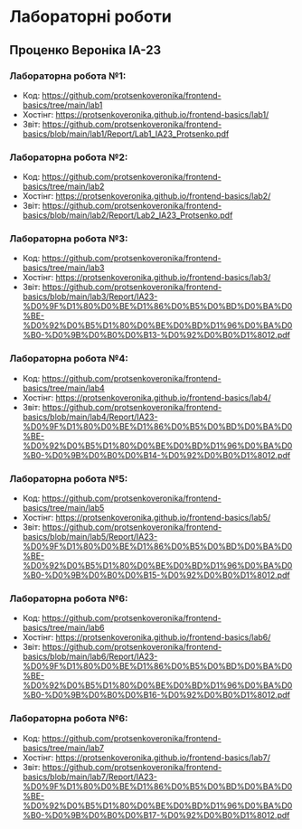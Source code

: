 # Лабораторні роботи

## Проценко Вероніка ІА-23

### Лабораторна робота №1:  
- Код:  https://github.com/protsenkoveronika/frontend-basics/tree/main/lab1
- Хостінг:  https://protsenkoveronika.github.io/frontend-basics/lab1/
- Звіт:  https://github.com/protsenkoveronika/frontend-basics/blob/main/lab1/Report/Lab1_IA23_Protsenko.pdf

### Лабораторна робота №2:  
- Код:  https://github.com/protsenkoveronika/frontend-basics/tree/main/lab2
- Хостінг:  https://protsenkoveronika.github.io/frontend-basics/lab2/
- Звіт:  https://github.com/protsenkoveronika/frontend-basics/blob/main/lab2/Report/Lab2_IA23_Protsenko.pdf

### Лабораторна робота №3:  
- Код:  https://github.com/protsenkoveronika/frontend-basics/tree/main/lab3
- Хостінг:  https://protsenkoveronika.github.io/frontend-basics/lab3/
- Звіт:  https://github.com/protsenkoveronika/frontend-basics/blob/main/lab3/Report/IA23-%D0%9F%D1%80%D0%BE%D1%86%D0%B5%D0%BD%D0%BA%D0%BE-%D0%92%D0%B5%D1%80%D0%BE%D0%BD%D1%96%D0%BA%D0%B0-%D0%9B%D0%B0%D0%B13-%D0%92%D0%B0%D1%8012.pdf

### Лабораторна робота №4:  
- Код:  https://github.com/protsenkoveronika/frontend-basics/tree/main/lab4
- Хостінг:  https://protsenkoveronika.github.io/frontend-basics/lab4/
- Звіт:  https://github.com/protsenkoveronika/frontend-basics/blob/main/lab4/Report/IA23-%D0%9F%D1%80%D0%BE%D1%86%D0%B5%D0%BD%D0%BA%D0%BE-%D0%92%D0%B5%D1%80%D0%BE%D0%BD%D1%96%D0%BA%D0%B0-%D0%9B%D0%B0%D0%B14-%D0%92%D0%B0%D1%8012.pdf

### Лабораторна робота №5:  
- Код:  https://github.com/protsenkoveronika/frontend-basics/tree/main/lab5
- Хостінг:  https://protsenkoveronika.github.io/frontend-basics/lab5/
- Звіт:  https://github.com/protsenkoveronika/frontend-basics/blob/main/lab5/Report/IA23-%D0%9F%D1%80%D0%BE%D1%86%D0%B5%D0%BD%D0%BA%D0%BE-%D0%92%D0%B5%D1%80%D0%BE%D0%BD%D1%96%D0%BA%D0%B0-%D0%9B%D0%B0%D0%B15-%D0%92%D0%B0%D1%8012.pdf

### Лабораторна робота №6:  
- Код:  https://github.com/protsenkoveronika/frontend-basics/tree/main/lab6
- Хостінг:  https://protsenkoveronika.github.io/frontend-basics/lab6/
- Звіт:  https://github.com/protsenkoveronika/frontend-basics/blob/main/lab6/Report/IA23-%D0%9F%D1%80%D0%BE%D1%86%D0%B5%D0%BD%D0%BA%D0%BE-%D0%92%D0%B5%D1%80%D0%BE%D0%BD%D1%96%D0%BA%D0%B0-%D0%9B%D0%B0%D0%B16-%D0%92%D0%B0%D1%8012.pdf

### Лабораторна робота №6:  
- Код:  https://github.com/protsenkoveronika/frontend-basics/tree/main/lab7
- Хостінг:  https://protsenkoveronika.github.io/frontend-basics/lab7/
- Звіт:  https://github.com/protsenkoveronika/frontend-basics/blob/main/lab7/Report/IA23-%D0%9F%D1%80%D0%BE%D1%86%D0%B5%D0%BD%D0%BA%D0%BE-%D0%92%D0%B5%D1%80%D0%BE%D0%BD%D1%96%D0%BA%D0%B0-%D0%9B%D0%B0%D0%B17-%D0%92%D0%B0%D1%8012.pdf